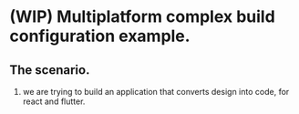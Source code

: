 # (WIP) Multiplatform complex build configuration example.

## The scenario.

1. we are trying to build an application that converts design into code, for react and flutter.

